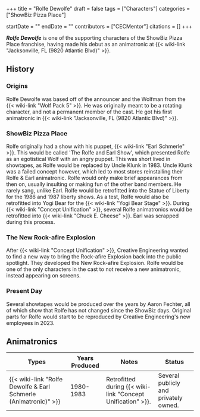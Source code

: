 +++
title = "Rolfe Dewolfe"
draft = false
tags = ["Characters"]
categories = ["ShowBiz Pizza Place"]


startDate = ""
endDate = ""
contributors = ["CECMentor"]
citations = []
+++

***Rolfe Dewolfe*** is one of the supporting characters of the ShowBiz Pizza Place franchise, having made his debut as an animatronic at {{< wiki-link "Jacksonville, FL (9820 Atlantic Blvd)" >}}.

## History

### Origins

Rolfe Dewolfe was based off of the announcer and the Wolfman from the {{< wiki-link "Wolf Pack 5" >}}. He was originally meant to be a rotating character, and not a permanent member of the cast. He got his first animatronic in {{< wiki-link "Jacksonville, FL (9820 Atlantic Blvd)" >}}.

### ShowBiz Pizza Place

Rolfe originally had a show with his puppet, {{< wiki-link "Earl Schmerle" >}}. This would be called 'The Rolfe and Earl Show', which presented Rolfe as an egotistical Wolf with an angry puppet. This was short lived in showtapes, as Rolfe would be replaced by Uncle Klunk in 1983. Uncle Klunk was a failed concept however, which led to most stores reinstalling their Rolfe &amp; Earl animatronic. Rolfe would only make brief appearances from then on, usually insulting or making fun of the other band members. He rarely sang, unlike Earl. Rolfe would be retrofitted into the Statue of Liberty for the 1986 and 1987 liberty shows. As a test, Rolfe would also be retrofitted into Yogi Bear for the {{< wiki-link "Yogi Bear Stage" >}}. During {{< wiki-link "Concept Unification" >}}, several Rolfe animatronics would be retrofitted into {{< wiki-link "Chuck E. Cheese" >}}. Earl was scrapped during this process.

### The New Rock-afire Explosion

After {{< wiki-link "Concept Unification" >}}, Creative Engineering wanted to find a new way to bring the Rock-afire Explosion back into the public spotlight. They developed the New Rock-afire Explosion. Rolfe would be one of the only characters in the cast to not receive a new animatronic, instead appearing on screens.

### Present Day

Several showtapes would be produced over the years by Aaron Fechter, all of which show that Rolfe has not changed since the ShowBiz days. Original parts for Rolfe would start to be reproduced by Creative Engineering's new employees in 2023.

## Animatronics

| Types                                                                     | Years Produced | Notes                                                             | Status                                |
|---------------------------------------------------------------------------|----------------|-------------------------------------------------------------------|---------------------------------------|
| {{< wiki-link "Rolfe Dewolfe &amp; Earl Schmerle (Animatronic)" >}} | 1980-1983      | Retrofitted during {{< wiki-link "Concept Unification" >}}. | Several publicly and privately owned. |